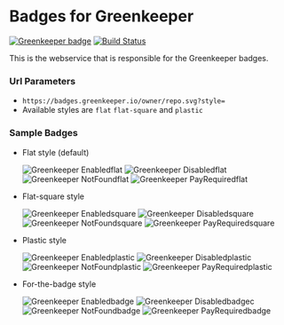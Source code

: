 # Badges for Greenkeeper

[![Greenkeeper badge](https://badges.greenkeeper.io/greenkeeperio/badges.svg)](https://greenkeeper.io/)
[![Build Status](https://travis-ci.org/greenkeeperio/badges.svg?branch=master)](https://travis-ci.org/greenkeeperio/badges)

This is the webservice that is responsible for the Greenkeeper badges.

### Url Parameters
 - `https://badges.greenkeeper.io/owner/repo.svg?style=`
 - Available styles are `flat` `flat-square` and `plastic`

### Sample Badges
- Flat style (default)

    ![Greenkeeper Enabledflat](https://img.shields.io/badge/Greenkeeper-enabled-4c1.svg?colorA=555&style=flat)
    ![Greenkeeper Disabledflat](https://img.shields.io/badge/Greenkeeper-disabled-9f9f9f.svg?colorA=555&style=flat)
    ![Greenkeeper NotFoundflat](https://img.shields.io/badge/Greenkeeper-not_found-9f9f9f.svg?colorA=555&style=flat)
    ![Greenkeeper PayRequiredflat](https://img.shields.io/badge/Greenkeeper-payment_required-dfb317.svg?colorA=555&style=flat) 
- Flat-square style

    ![Greenkeeper Enabledsquare](https://img.shields.io/badge/Greenkeeper-enabled-4c1.svg?colorA=555&style=flat-square)
    ![Greenkeeper Disabledsquare](https://img.shields.io/badge/Greenkeeper-disabled-9f9f9f.svg?colorA=555&style=flat-square)
    ![Greenkeeper NotFoundsquare](https://img.shields.io/badge/Greenkeeper-not_found-9f9f9f.svg?colorA=555&style=flat-square)
    ![Greenkeeper PayRequiredsquare](https://img.shields.io/badge/Greenkeeper-payment_required-dfb317.svg?colorA=555&style=flat-square) 
- Plastic style

    ![Greenkeeper Enabledplastic](https://img.shields.io/badge/Greenkeeper-enabled-4c1.svg?colorA=555&style=plastic)
    ![Greenkeeper Disabledplastic](https://img.shields.io/badge/Greenkeeper-disabled-9f9f9f.svg?colorA=555&style=plastic)
    ![Greenkeeper NotFoundplastic](https://img.shields.io/badge/Greenkeeper-not_found-9f9f9f.svg?colorA=555&style=plastic)
    ![Greenkeeper PayRequiredplastic](https://img.shields.io/badge/Greenkeeper-payment_required-dfb317.svg?colorA=555&style=plastic) 
- For-the-badge style

    ![Greenkeeper Enabledbadge](https://img.shields.io/badge/Greenkeeper-enabled-4c1.svg?colorA=555&style=for-the-badge)
    ![Greenkeeper Disabledbadgec](https://img.shields.io/badge/Greenkeeper-disabled-9f9f9f.svg?colorA=555&style=for-the-badge)
    ![Greenkeeper NotFoundbadge](https://img.shields.io/badge/Greenkeeper-not_found-9f9f9f.svg?colorA=555&style=for-the-badge)
    ![Greenkeeper PayRequiredbadge](https://img.shields.io/badge/Greenkeeper-payment_required-dfb317.svg?colorA=555&style=for-the-badge) 

